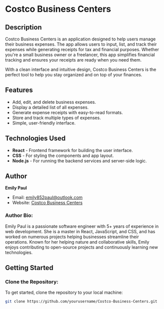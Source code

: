 # Costco Business Centers

## Description

Costco Business Centers is an application designed to help users manage their business expenses. The app allows users to input, list, and track their expenses while generating receipts for tax and financial purposes. Whether you're a small business owner or a freelancer, this app simplifies financial tracking and ensures your receipts are ready when you need them.

With a clean interface and intuitive design, Costco Business Centers is the perfect tool to help you stay organized and on top of your finances.

## Features

- Add, edit, and delete business expenses.
- Display a detailed list of all expenses.
- Generate expense receipts with easy-to-read formats.
- Store and track multiple types of expenses.
- Simple, user-friendly interface.

## Technologies Used

- **React** - Frontend framework for building the user interface.
- **CSS** - For styling the components and app layout.
- **Node.js** - For running the backend services and server-side logic.

## Author

**Emily Paul**

- Email: [emily852paul@outlook.com](mailto:emily852paul@outlook.com)
- Website: [Costco Business Centers](https://www.costcobusinesscenters.com)

### Author Bio:
Emily Paul is a passionate software engineer with 5+ years of experience in web development. She is a master in React, JavaScript, and CSS, and has worked on numerous projects helping businesses streamline their operations. Known for her helping nature and collaborative skills, Emily enjoys contributing to open-source projects and continuously learning new technologies.

## Getting Started

### Clone the Repository:
To get started, clone the repository to your local machine:
```bash
git clone https://github.com/yourusername/Costco-Business-Centers.git

